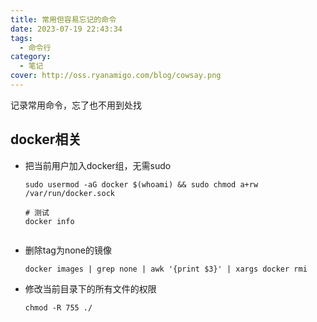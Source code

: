 ```yaml
---
title: 常用但容易忘记的命令
date: 2023-07-19 22:43:34
tags:
  - 命令行
category:
  - 笔记
cover: http://oss.ryanamigo.com/blog/cowsay.png
---
```


记录常用命令，忘了也不用到处找
<!-- more -->

## docker相关

- 把当前用户加入docker组，无需sudo

  ```shell
  sudo usermod -aG docker $(whoami) && sudo chmod a+rw /var/run/docker.sock

  # 测试
  docker info
   
  ```

- 删除tag为none的镜像

  ```shell
  docker images | grep none | awk '{print $3}' | xargs docker rmi
  ```

- 修改当前目录下的所有文件的权限

  ```shell
  chmod -R 755 ./
  ```
